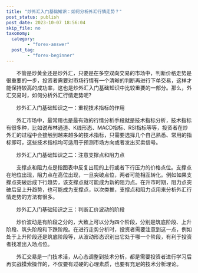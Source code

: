 ```yaml
---
title: "炒外汇入门基础知识：如何分析外汇行情走势？"
post_status: publish
post_date: 2023-10-07 18:56:04
skip_file: no
taxonomy:
  category:
        - "forex-answer"
  post_tag:
        - "forex-beginner"
---
```


       不管是炒黄金还是炒外汇，只要是在多空双向交易的市场中，判断价格走势是很重要的一步，投资者需要对市场行情有一个清晰的判断再进行下单交易，这样才能保持较高的成功率，这也是炒外汇入门基础知识中比较重要的一部分。那么，外汇交易时，如何分析外汇行情走势呢?

       炒外汇入门基础知识之一：重视技术指标的作用

       外汇市场中，最常用也是最有效的行情分析手段就是技术指标分析，技术指标有很多种，比如说布林通道、K线形态、MACD指标、RSI指标等等，投资者在炒外汇的过程中会接触到越来越多的技术指标，只需要选择几个自己熟悉、常用的指标即可，这些技术指标均可适用于预测市场方向或者发出买卖信号。

       炒外汇入门基础知识之二：注意支撑点和阻力点

       支撑点和阻力点是指图表中反复出现的上行或者下行压力的价格点位。支撑点在地位出现，阻力点在高位出现，一旦突破点位，两者可能相互转化。例如如果支撑点突破后成下行趋势，该支撑点就可能成为新的阻力点。在升市时期，阻力点突破后呈上升趋势，也可能成为支撑点，以次类推，支撑点和阻力点用来分析外汇行情走势的方法有很多。

       炒外汇入门基础知识之三：判断汇价波动的阶段

       炒价波动是有阶段之分的，大致上可以分为四个阶段，分别是筑底阶段、上升阶段、筑头阶段和下跌阶段。在进行走势分析时，投资者需要注意到这一点，例如处于上升阶段还是筑底阶段等，从波动形态识别出它处于哪一个阶段，有利于投资者找准出入场点位。

       外汇交易是一门技术活，从心态调整到技术分析，都是需要投资者进行学习后再实战摸索操作的，不仅要有过硬的心理素质，也要有充足的技术分析理论。
